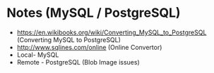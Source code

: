 # Notes (MySQL / PostgreSQL)

- https://en.wikibooks.org/wiki/Converting_MySQL_to_PostgreSQL (Converting MySQL to PostgreSQL)
- http://www.sqlines.com/online (Online Convertor)
- Local- MySQL
- Remote - PostgreSQL (Blob Image issues)